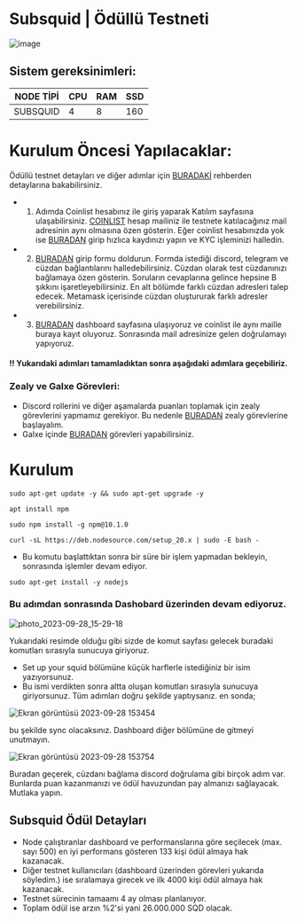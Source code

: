 # Subsquid | Ödüllü Testneti 


![image](https://user-images.githubusercontent.com/111747226/271275647-795f18a0-31d1-4d59-adf7-2a6d57438359.jpg)


## Sistem gereksinimleri:
NODE TİPİ | CPU     | RAM      | SSD     |
| ------------- | ------------- | ------------- | -------- |
| SUBSQUID  | 4          | 8         | 160  |

# Kurulum Öncesi Yapılacaklar:
Ödüllü testnet detayları ve diğer adımlar için [BURADAKİ](https://blog.subsquid.io/introducing-the-subsquid-network-testnet-app/) rehberden detaylarına bakabilirsiniz.
* 1. Adımda Coinlist hesabınız ile giriş yaparak Katılım sayfasına ulaşabilirsiniz. [COINLIST](https://coinlist.co/subsquid-testnet) hesap mailiniz ile testnete katılacağınız mail adresinin aynı olmasına özen gösterin. Eğer coinlist hesabınızda yok ise [BURADAN](https://coinlist.co/clt?referral_code=J7XEET) girip hızlıca kaydınızı yapın ve KYC işleminizi halledin.
* 2. [BURADAN](https://subsquid.deform.cc/testnetnodeapplication/) girip formu doldurun. Formda istediği discord, telegram ve cüzdan bağlantılarını halledebilirsiniz. Cüzdan olarak test cüzdanınızı bağlamaya özen gösterin. Soruların cevaplarına gelince hepsine B şıkkını işaretleyebilirsiniz. En alt bölümde farklı cüzdan adresleri talep edecek. Metamask içerisinde cüzdan oluştururak farklı adresler verebilirsiniz.
* 3. [BURADAN](https://app.subsquid.io/squids/) dashboard sayfasına ulaşıyoruz ve coinlist ile aynı maille buraya kayıt oluyoruz. Sonrasında mail adresinize gelen doğrulamayı yapıyoruz.

#### !! Yukarıdaki adımları tamamladıktan sonra aşağıdaki adımlara geçebiliriz.

### Zealy ve Galxe Görevleri:
* Discord rollerini ve diğer aşamalarda puanları toplamak için zealy görevlerini yapmamız gerekiyor. Bu nedenle [BURADAN](https://zealy.io/c/subsquid/invite/gLuK7enydCo0IqkQ0eM1a) zealy görevlerine başlayalım.
* Galxe içinde [BURADAN](https://galxe.com/subsquid) görevleri yapabilirsiniz.

# Kurulum

```
sudo apt-get update -y && sudo apt-get upgrade -y
```

```
apt install npm
```

```
sudo npm install -g npm@10.1.0
```
```
curl -sL https://deb.nodesource.com/setup_20.x | sudo -E bash -
```
* Bu komutu başlattıktan sonra bir süre bir işlem yapmadan bekleyin, sonrasında işlemler devam ediyor.

```
sudo apt-get install -y nodejs
```

### Bu adımdan sonrasında Dashobard üzerinden devam ediyoruz.
![photo_2023-09-28_15-29-18](https://github.com/CoinHuntersTR/Subsquid/assets/111747226/f320e9d8-e000-4b6b-838b-6eea63910840)

Yukarıdaki resimde olduğu gibi sizde de komut sayfası gelecek buradaki komutları sırasıyla sunucuya giriyoruz.
* Set up your squid bölümüne küçük harflerle istediğiniz bir isim yazıyorsunuz. 
* Bu ismi verdikten sonra altta oluşan komutları sırasıyla sunucuya giriyorsunuz.
Tüm adımları doğru şekilde yaptıysanız. en sonda;

![Ekran görüntüsü 2023-09-28 153454](https://github.com/CoinHuntersTR/Subsquid/assets/111747226/82e96f78-d1d0-43c1-b0a2-3bf16e72d719)


bu şekilde sync olacaksınız. Dashboard diğer bölümüne de gitmeyi unutmayın.

![Ekran görüntüsü 2023-09-28 153754](https://github.com/CoinHuntersTR/Subsquid/assets/111747226/52c3e6c1-e0af-4449-8f12-d9d70569a9ec)


Buradan geçerek, cüzdanı bağlama discord doğrulama gibi birçok adım var. Bunlarda puan kazanmanızı ve ödül havuzundan pay almanızı sağlayacak. Mutlaka yapın.

## Subsquid Ödül Detayları
* Node çalıştıranlar dashboard ve performanslarına göre seçilecek (max. sayı 500) en iyi performans gösteren 133 kişi ödül almaya hak kazanacak.
* Diğer testnet kullanıcıları (dashboard üzerinden görevleri yukarıda söyledim.) ise sıralamaya girecek ve ilk 4000 kişi ödül almaya hak kazanacak.
* Testnet sürecinin tamaamı 4 ay olması planlanıyor.
* Toplam ödül ise arzın %2'si yani 26.000.000 SQD olacak.



